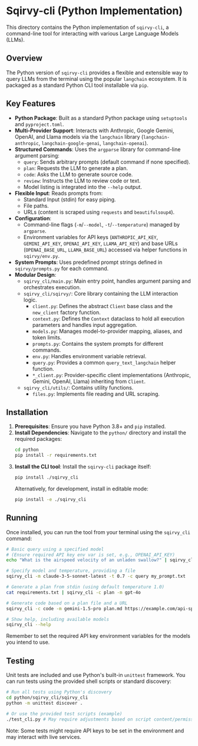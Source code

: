 # Sqirvy-cli (Python Implementation)

This directory contains the Python implementation of `sqirvy-cli`, a command-line tool for interacting with various Large Language Models (LLMs).

## Overview

The Python version of `sqirvy-cli` provides a flexible and extensible way to query LLMs from the terminal using the popular `langchain` ecosystem. It is packaged as a standard Python CLI tool installable via `pip`.

## Key Features

*   **Python Package**: Built as a standard Python package using `setuptools` and `pyproject.toml`.
*   **Multi-Provider Support**: Interacts with Anthropic, Google Gemini, OpenAI, and Llama models via the `langchain` library (`langchain-anthropic`, `langchain-google-genai`, `langchain-openai`).
*   **Structured Commands**: Uses the `argparse` library for command-line argument parsing:
    *   `query`: Sends arbitrary prompts (default command if none specified).
    *   `plan`: Requests the LLM to generate a plan.
    *   `code`: Asks the LLM to generate source code.
    *   `review`: Instructs the LLM to review code or text.
    *   Model listing is integrated into the `--help` output.
*   **Flexible Input**: Reads prompts from:
    *   Standard Input (stdin) for easy piping.
    *   File paths.
    *   URLs (content is scraped using `requests` and `beautifulsoup4`).
*   **Configuration**:
    *   Command-line flags (`-m`/`--model`, `-t`/`--temperature`) managed by `argparse`.
    *   Environment variables for API keys (`ANTHROPIC_API_KEY`, `GEMINI_API_KEY`, `OPENAI_API_KEY`, `LLAMA_API_KEY`) and base URLs (`OPENAI_BASE_URL`, `LLAMA_BASE_URL`) accessed via helper functions in `sqirvy/env.py`.
*   **System Prompts**: Uses predefined prompt strings defined in `sqirvy/prompts.py` for each command.
*   **Modular Design**:
    *   `sqirvy_cli/main.py`: Main entry point, handles argument parsing and orchestrates execution.
    *   `sqirvy_cli/sqirvy/`: Core library containing the LLM interaction logic.
        *   `client.py`: Defines the abstract `Client` base class and the `new_client` factory function.
        *   `context.py`: Defines the `Context` dataclass to hold all execution parameters and handles input aggregation.
        *   `models.py`: Manages model-to-provider mapping, aliases, and token limits.
        *   `prompts.py`: Contains the system prompts for different commands.
        *   `env.py`: Handles environment variable retrieval.
        *   `query.py`: Provides a common `query_text_langchain` helper function.
        *   `*_client.py`: Provider-specific client implementations (Anthropic, Gemini, OpenAI, Llama) inheriting from `Client`.
    *   `sqirvy_cli/utils/`: Contains utility functions.
        *   `files.py`: Implements file reading and URL scraping.

## Installation

1.  **Prerequisites**: Ensure you have Python 3.8+ and `pip` installed.
2.  **Install Dependencies**: Navigate to the `python/` directory and install the required packages:
    ```bash
    cd python
    pip install -r requirements.txt
    ```
3.  **Install the CLI tool**: Install the `sqirvy-cli` package itself:
    ```bash
    pip install ./sqirvy_cli
    ```
    Alternatively, for development, install in editable mode:
    ```bash
    pip install -e ./sqirvy_cli
    ```

## Running

Once installed, you can run the tool from your terminal using the `sqirvy_cli` command:

```bash
# Basic query using a specified model
# (Ensure required API key env var is set, e.g., OPENAI_API_KEY)
echo "What is the airspeed velocity of an unladen swallow?" | sqirvy_cli -m gpt-4o

# Specify model and temperature, providing a file
sqirvy_cli -m claude-3-5-sonnet-latest -t 0.7 -c query my_prompt.txt

# Generate a plan from stdin (using default temperature 1.0)
cat requirements.txt | sqirvy_cli -c plan -m gpt-4o

# Generate code based on a plan file and a URL
sqirvy_cli -c code -m gemini-1.5-pro plan.md https://example.com/api-spec

# Show help, including available models
sqirvy_cli --help
```

Remember to set the required API key environment variables for the models you intend to use.

## Testing

Unit tests are included and use Python's built-in `unittest` framework. You can run tests using the provided shell scripts or standard discovery:

```bash
# Run all tests using Python's discovery
cd python/sqirvy_cli/sqirvy_cli
python -m unittest discover .

# Or use the provided test scripts (example)
./test_cli.py # May require adjustments based on script content/permissions
```

Note: Some tests might require API keys to be set in the environment and may interact with live services.
